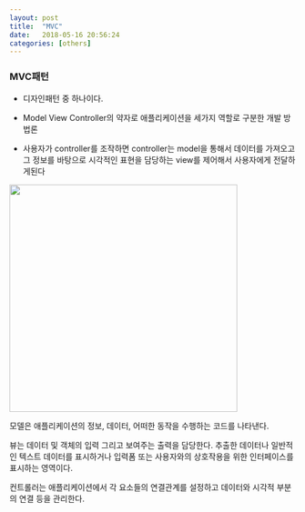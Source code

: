 ```yaml
---
layout: post
title:  "MVC"
date:   2018-05-16 20:56:24
categories: [others]
---
```

### MVC패턴


- 디자인패턴 중 하나이다.

- Model View Controller의 약자로 애플리케이션을 세가지 역할로 구분한 개발 방법론

- 사용자가 controller를 조작하면 controller는 model을 통해서 데이터를 가져오고 그 정보를 바탕으로 시각적인 표현을 담당하는 view를 제어해서 사용자에게 전달하게된다


<img src="https://user-images.githubusercontent.com/26562553/40115166-7f10888c-594a-11e8-8f36-cbf771aa9389.JPG" width="400">


모델은 애플리케이션의 정보, 데이터, 어떠한 동작을 수행하는 코드를 나타낸다.

뷰는 데이터 및 객체의 입력 그리고 보여주는 출력을 담당한다.
추출한 데이터나 일반적인 텍스트 데이터를 표시하거나 입력폼 또는 사용자와의 상호작용을 위한 인터페이스를 표시하는 영역이다.

컨트롤러는 애플리케이션에서 각 요소들의 연결관계를 설정하고 데이터와 시각적 부분의 연결 등을 관리한다.
